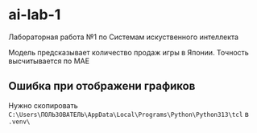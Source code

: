 # ai-lab-1

Лабораторная работа №1 по Системам искуственного интеллекта

Модель предсказывает количество продаж игры в Японии. Точность высчитывается по МАЕ

## Ошибка при отображени графиков

Нужно скопировать
`C:\Users\ПОЛЬЗОВАТЕЛЬ\AppData\Local\Programs\Python\Python313\tcl`
в `.venv\`
